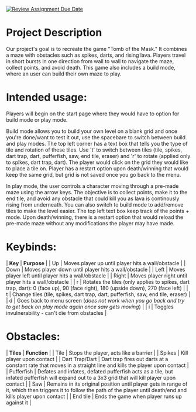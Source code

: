 [![Review Assignment Due Date](https://classroom.github.com/assets/deadline-readme-button-22041afd0340ce965d47ae6ef1cefeee28c7c493a6346c4f15d667ab976d596c.svg)](https://classroom.github.com/a/YxXKqIeT)
# Project Description

Our project's goal is to recreate the game "Tomb of the Mask." It combines a maze with obstacles such as spikes, darts, and rising lava. Players travel in short bursts in one direction from wall to wall to navigate the maze, collect points, and avoid death. This game also includes a build mode, where an user can build their own maze to play.

# Intended usage:

Players will begin on the start page where they would have to option for build mode or play mode. 

Build mode allows you to build your own level on a blank grid and once you're done/want to test it out, use the spacebare to switch between build and play modes. The top left corner has a text box that tells you the type of tile and rotation of these tiles. Use 't' to switch between tiles (tile, spikes, dart trap, dart, pufferfish, saw, end tile, eraser) and 'r' to rotate (applied only to spikes, dart trap, dart). The player would click on the grid they would like to place a tile on. Player has a restart option upon death/winning that would keep the same grid, but grid is not saved once you go back to the menu.

In play mode, the user controls a character moving through a pre-made maze using the arrow keys. The objective is to collect points, make it to the end tile, and avoid any obstacle that could kill you as lava is continously rising from underneath. You can also switch to build mode to add/remove tiles to make the level easier. The top left text box keep track of the points + mode. Upon death/winning, there is a restart option that would reload the pre-made maze without any modifications the player may have made.

# Keybinds: 

| **Key** | **Purpose** |
| Up | Moves player up until player hits a wall/obstacle |
| Down | Moves player down until player hits a wall/obstacle |
| Left | Moves player left until player hits a wall/obstacle |
| Right | Moves player right until player hits a wall/obstacle |
| r | Rotates the tiles (only applies to spikes, dart trap, dart): 0 (face up), 90 (face right), 180 (upside down), 270 (face left) |
| t | Change tiles (tile, spikes, dart trap, dart, pufferfish, saw, end tile, eraser) |
| d | Goes back to menu screen (*does not work when you go back and try to get back on play mode again once saw gets moving*) |
| i | Toggles invulnerability - can't die from obstacles |

# Obstacles: 

| **Tiles** | **Function** |
| Tile | Stops the player, acts like a barrier |
| Spikes | Kill player upon contact |
| Dart Trap/Dart | Dart trap fires out darts at a constant rate that moves in a straight line and kills the player upon contact |
| Pufferfish | Defates and infates, defated pufferfish acts as a tile, but infated pufferfish will expand out to a 3x3 grid that will kill player upon contact |
| Saw | Remains in its original position until player gets in range of it, which then triggers it to follow the path of the player until death/end and kills player upon contact |
| End tile | Ends the game when player runs up against it |


  

